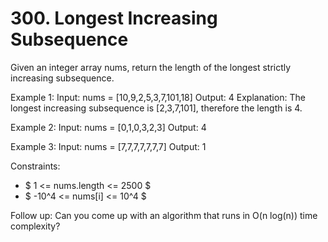# 300. Longest Increasing Subsequence

Given an integer array nums, return the length of the longest strictly increasing subsequence.

Example 1:
Input: nums = [10,9,2,5,3,7,101,18]
Output: 4
Explanation: The longest increasing subsequence is [2,3,7,101], therefore the length is 4.

Example 2:
Input: nums = [0,1,0,3,2,3]
Output: 4

Example 3:
Input: nums = [7,7,7,7,7,7,7]
Output: 1
 
Constraints:
* $ 1 <= nums.length <= 2500 $
* $ -10^4 <= nums[i] <= 10^4 $

Follow up: Can you come up with an algorithm that runs in O(n log(n)) time complexity?